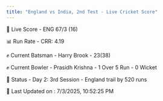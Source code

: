 ```yaml
---
title: "England vs India, 2nd Test - Live Cricket Score"
---
```


🔴 Live Score - ENG 67/3 (16)  

📊 Run Rate - CRR: 4.19  

✊ Current Batsman - Harry Brook - 23(38)  

✊ Current Bowler - Prasidh Krishna - 1 Over 5 Run - 0 Wicket  

📑 Status - Day 2: 3rd Session - England trail by 520 runs

📝 Last Updated on : 7/3/2025, 10:52:25 PM  

